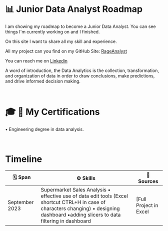 # 📊 Junior Data Analyst Roadmap 
I am showing my roadmap to become a Junior Data Analyst. You can see things I'm currently working on and I finished.

On this site I want to share all my skill and experience.

All my project can you find on my GitHub Site: <a href="https://rageanalyst.github.io/Portfolio/">RageAnalyst</a>

You can reach me on [Linkedin](https://www.linkedin.com/in/seweryn-ptasinski/)

A word of introduction, the Data Analytics is the collection, transformation, and organization of data in order to draw conclusions, make predictions, and drive informed decision making.

<br>

# 🎓 📜 My Certifications 

• Engineering degree in data analysis.

<br>

# Timeline

|🗓️ Span|⚙️ Skills|🔗 Sources|
|--------|----------------|-------------------|
|September 2023|Supermarket Sales Analysis • effective use of data edit tools (Excel shortcut CTRL+H in case of characters changing) • designing dashboard •adding slicers to data filtering in dashboard|[Full Project in Excel | Excel Tutorials for Beginners](https://www.youtube.com/watch?v=opJgMj1IUrc&list=PLKH6m-Lsb9RqLCiUHvud2qcNJEpISgcUO&index=3&t=1772s)|
